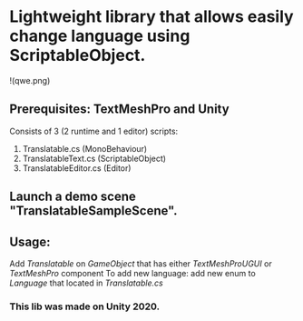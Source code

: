 # Lightweight library that allows easily change language using ScriptableObject.

!(qwe.png)

## Prerequisites: TextMeshPro and Unity

Consists of 3 (2 runtime and 1 editor) scripts:
1) Translatable.cs       (MonoBehaviour)
2) TranslatableText.cs   (ScriptableObject)
3) TranslatableEditor.cs (Editor)

## Launch a demo scene "TranslatableSampleScene".

## Usage:
Add *Translatable* on *GameObject* that has either *TextMeshProUGUI* or *TextMeshPro* component 
To add new language: add new enum to *Language* that located in *Translatable.cs*

### This lib was made on Unity 2020.